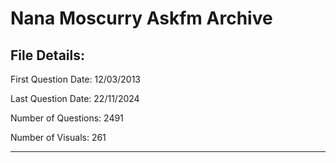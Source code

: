 ﻿# Nana Moscurry Askfm Archive
## File Details:
First Question Date: 12/03/2013

Last Question Date: 22/11/2024

Number of Questions: 2491

Number of Visuals: 261

---
